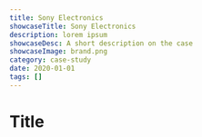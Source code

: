 ```yaml
---
title: Sony Electronics
showcaseTitle: Sony Electronics
description: lorem ipsum
showcaseDesc: A short description on the case
showcaseImage: brand.png
category: case-study
date: 2020-01-01
tags: []
---
```


# Title

